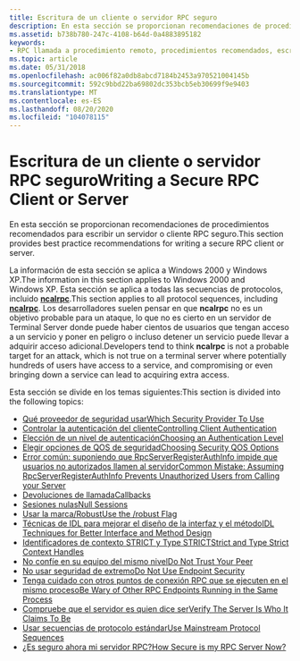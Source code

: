 ```yaml
---
title: Escritura de un cliente o servidor RPC seguro
description: En esta sección se proporcionan recomendaciones de procedimientos recomendados para escribir un servidor o cliente RPC seguro.
ms.assetid: b738b780-247c-4108-b64d-0a4883895182
keywords:
- RPC llamada a procedimiento remoto, procedimientos recomendados, escribir un cliente o servidor seguro
ms.topic: article
ms.date: 05/31/2018
ms.openlocfilehash: ac006f82a0db8abcd7184b2453a970521004145b
ms.sourcegitcommit: 592c9bbd22ba69802dc353bcb5eb30699f9e9403
ms.translationtype: MT
ms.contentlocale: es-ES
ms.lasthandoff: 08/20/2020
ms.locfileid: "104078115"
---
```

# <a name="writing-a-secure-rpc-client-or-server"></a><span data-ttu-id="c03db-104">Escritura de un cliente o servidor RPC seguro</span><span class="sxs-lookup"><span data-stu-id="c03db-104">Writing a Secure RPC Client or Server</span></span>

<span data-ttu-id="c03db-105">En esta sección se proporcionan recomendaciones de procedimientos recomendados para escribir un servidor o cliente RPC seguro.</span><span class="sxs-lookup"><span data-stu-id="c03db-105">This section provides best practice recommendations for writing a secure RPC client or server.</span></span>

<span data-ttu-id="c03db-106">La información de esta sección se aplica a Windows 2000 y Windows XP.</span><span class="sxs-lookup"><span data-stu-id="c03db-106">The information in this section applies to Windows 2000 and Windows XP.</span></span> <span data-ttu-id="c03db-107">Esta sección se aplica a todas las secuencias de protocolos, incluido [**ncalrpc**](/windows/desktop/Midl/ncalrpc).</span><span class="sxs-lookup"><span data-stu-id="c03db-107">This section applies to all protocol sequences, including [**ncalrpc**](/windows/desktop/Midl/ncalrpc).</span></span> <span data-ttu-id="c03db-108">Los desarrolladores suelen pensar en que **ncalrpc** no es un objetivo probable para un ataque, lo que no es cierto en un servidor de Terminal Server donde puede haber cientos de usuarios que tengan acceso a un servicio y poner en peligro o incluso detener un servicio puede llevar a adquirir acceso adicional.</span><span class="sxs-lookup"><span data-stu-id="c03db-108">Developers tend to think **ncalrpc** is not a probable target for an attack, which is not true on a terminal server where potentially hundreds of users have access to a service, and compromising or even bringing down a service can lead to acquiring extra access.</span></span>

<span data-ttu-id="c03db-109">Esta sección se divide en los temas siguientes:</span><span class="sxs-lookup"><span data-stu-id="c03db-109">This section is divided into the following topics:</span></span>

-   [<span data-ttu-id="c03db-110">Qué proveedor de seguridad usar</span><span class="sxs-lookup"><span data-stu-id="c03db-110">Which Security Provider To Use</span></span>](which-security-provider-to-use.md)
-   [<span data-ttu-id="c03db-111">Controlar la autenticación del cliente</span><span class="sxs-lookup"><span data-stu-id="c03db-111">Controlling Client Authentication</span></span>](controlling-client-authentication.md)
-   [<span data-ttu-id="c03db-112">Elección de un nivel de autenticación</span><span class="sxs-lookup"><span data-stu-id="c03db-112">Choosing an Authentication Level</span></span>](choosing-an-authentication-level.md)
-   [<span data-ttu-id="c03db-113">Elegir opciones de QOS de seguridad</span><span class="sxs-lookup"><span data-stu-id="c03db-113">Choosing Security QOS Options</span></span>](choosing-security-qos-options.md)
-   [<span data-ttu-id="c03db-114">Error común: suponiendo que RpcServerRegisterAuthInfo impide que usuarios no autorizados llamen al servidor</span><span class="sxs-lookup"><span data-stu-id="c03db-114">Common Mistake: Assuming RpcServerRegisterAuthInfo Prevents Unauthorized Users from Calling your Server</span></span>](common-mistake-assuming-rpcserverregisterauthinfo-prevents-unauthorized-users-from-calling-your-server.md)
-   [<span data-ttu-id="c03db-115">Devoluciones de llamada</span><span class="sxs-lookup"><span data-stu-id="c03db-115">Callbacks</span></span>](callbacks.md)
-   [<span data-ttu-id="c03db-116">Sesiones nulas</span><span class="sxs-lookup"><span data-stu-id="c03db-116">Null Sessions</span></span>](null-sessions.md)
-   [<span data-ttu-id="c03db-117">Usar la marca/Robust</span><span class="sxs-lookup"><span data-stu-id="c03db-117">Use the /robust Flag</span></span>](use-the-robust-flag.md)
-   [<span data-ttu-id="c03db-118">Técnicas de IDL para mejorar el diseño de la interfaz y el método</span><span class="sxs-lookup"><span data-stu-id="c03db-118">IDL Techniques for Better Interface and Method Design</span></span>](idl-techniques-for-better-interface-and-method-design.md)
-   [<span data-ttu-id="c03db-119">Identificadores de contexto STRICT y Type STRICT</span><span class="sxs-lookup"><span data-stu-id="c03db-119">Strict and Type Strict Context Handles</span></span>](strict-and-type-strict-context-handles.md)
-   [<span data-ttu-id="c03db-120">No confíe en su equipo del mismo nivel</span><span class="sxs-lookup"><span data-stu-id="c03db-120">Do Not Trust Your Peer</span></span>](do-not-trust-your-peer.md)
-   [<span data-ttu-id="c03db-121">No usar seguridad de extremo</span><span class="sxs-lookup"><span data-stu-id="c03db-121">Do Not Use Endpoint Security</span></span>](do-not-use-endpoint-security.md)
-   [<span data-ttu-id="c03db-122">Tenga cuidado con otros puntos de conexión RPC que se ejecuten en el mismo proceso</span><span class="sxs-lookup"><span data-stu-id="c03db-122">Be Wary of Other RPC Endpoints Running in the Same Process</span></span>](be-wary-of-other-rpc-endpoints-running-in-the-same-process.md)
-   [<span data-ttu-id="c03db-123">Compruebe que el servidor es quien dice ser</span><span class="sxs-lookup"><span data-stu-id="c03db-123">Verify The Server Is Who It Claims To Be</span></span>](verify-the-server-is-who-it-claims-to-be.md)
-   [<span data-ttu-id="c03db-124">Usar secuencias de protocolo estándar</span><span class="sxs-lookup"><span data-stu-id="c03db-124">Use Mainstream Protocol Sequences</span></span>](use-mainstream-protocol-sequences.md)
-   [<span data-ttu-id="c03db-125">¿Es seguro ahora mi servidor RPC?</span><span class="sxs-lookup"><span data-stu-id="c03db-125">How Secure is my RPC Server Now?</span></span>](how-secure-is-my-rpc-server-now.md)

 

 